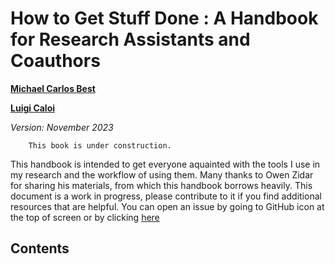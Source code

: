 # How to Get Stuff Done : A Handbook for Research Assistants and Coauthors

[**Michael Carlos Best**](https://blogs.cuit.columbia.edu/mcb2270/)

[**Luigi Caloi**](https://econ.columbia.edu/econpeople/luigi-beneduci-caloi/)

*Version: November 2023*

```{warning}
    This book is under construction.
```

This handbook is intended to get everyone aquainted with the tools I use in my research and the workflow of using them. Many thanks to Owen Zidar for sharing his materials, from which this handbook borrows heavily. This document is a work in progress, please contribute to it if you find additional resources that are helpful. You can open an issue by going to GitHub icon at the top of screen or by clicking [here](https://github.com/BashirMohammad/RAGuide/issues)

## Contents

```{tableofcontents}
```




